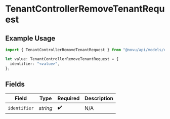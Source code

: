 # TenantControllerRemoveTenantRequest

## Example Usage

```typescript
import { TenantControllerRemoveTenantRequest } from "@novu/api/models/operations";

let value: TenantControllerRemoveTenantRequest = {
  identifier: "<value>",
};
```

## Fields

| Field              | Type               | Required           | Description        |
| ------------------ | ------------------ | ------------------ | ------------------ |
| `identifier`       | *string*           | :heavy_check_mark: | N/A                |